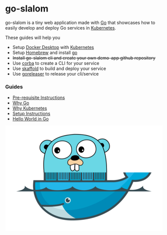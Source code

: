 # go-slalom

go-slalom is a tiny web application made with [Go](https://golang.org) that showcases how to easily develop and deploy 
Go services in [Kubernetes](https://kubernetes.io).

These guides will help you 

- Setup [Docker Desktop](https://www.docker.com/products/docker-desktop) with [Kubernetes](https://kubernetes.io)
- Setup [Homebrew](https://brew.sh) and install [go](https://golang.org) 
- ~~Install go-slalom cli and create your own demo-app github repository~~
- Use [corba](https://github.com/spf13/cobra) to create a CLI for your service
- Use [skaffold](https://skaffold.dev) to build and deploy your service
- Use [goreleaser](https://goreleaser.com) to release your cli/service

### Guides

* [Pre-requisite Instructions](docs/prereqs.md)
* [Why Go](docs/why-go.md)
* [Why Kubernetes](docs/why-kubernetes.md)
* [Setup Instructions](docs/setup.md)
* [Hello World in Go](docs/go-hello-world.md)

![gopher](docs/images/go-n-docker.png)
